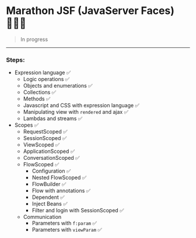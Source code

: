 # Marathon JSF (JavaServer Faces) 👨‍💻🚀

> In progress

---

### Steps:
- Expression language ✅
  - Logic operations ✅
  - Objects and enumerations ✅
  - Collections ✅
  - Methods ✅
  - Javascript and CSS with expression language ✅
  - Manipulating view with `rendered` and ajax ✅
  - Lambdas and streams ✅
- Scopes ✅
  - RequestScoped ✅
  - SessionScoped ✅
  - ViewScoped ✅
  - ApplicationScoped ✅
  - ConversationScoped ✅
  - FlowScoped ✅
    - Configuration ✅
    - Nested FlowScoped ✅
    - FlowBuilder ✅
    - Flow with annotations ✅
    - Dependent ✅
    - Inject Beans ✅
    - Filter and login with SessionScoped ✅
  - Communication
    - Parameters with `f:param` ✅
    - Parameters with `viewParam` ✅